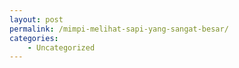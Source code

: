 ```yaml
---
layout: post
permalink: /mimpi-melihat-sapi-yang-sangat-besar/
categories:
    - Uncategorized
---
```


